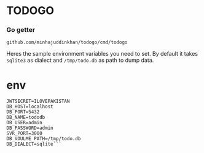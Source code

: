 # TODOGO

### Go getter

  `github.com/minhajuddinkhan/todogo/cmd/todogo`

Heres the sample environment variables you need to set. 
By default it takes `sqlite3` as dialect and `/tmp/todo.db` as path to dump data.
# env
```env
JWTSECRET=ILOVEPAKISTAN    
DB_HOST=localhost
DB_PORT=5432
DB_NAME=tododb
DB_USER=admin
DB_PASSWORD=admin
SVR_PORT=3000
DB_VOULME_PATH=/tmp/todo.db
DB_DIALECT=sqlite```

